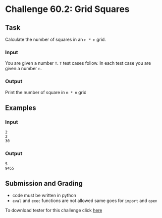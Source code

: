 # Challenge 60.2: Grid Squares

## Task

Calculate the number of squares in an `n * n` grid.

### Input

You are given a number `T`. `T` test cases follow. In each test case you are given a number `n`.

### Output

Print the number of square in `n * n` grid

## Examples

### Input
```
2
2
30
```

### Output
```
5
9455
```

## Submission and Grading 

- code must be written in python
- `eval` and `exec` functions are not allowed same goes for `import` and `open`

To download tester for this challenge click [here](https://downgit.github.io/#/home?url=https://github.com/Pomroka/TWT_Challenges_Tester/tree/main/PreviousChallenges/Challenge_60_2)
